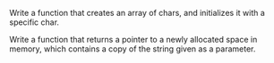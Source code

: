 Write a function that creates an array of chars, and initializes it with a specific char.

Write a function that returns a pointer to a newly allocated space in memory, which contains a copy of the string given as a parameter.
